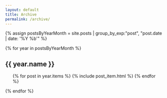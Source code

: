 ```yaml
---
layout: default
title: Archive
permalink: /archive/
---
```


{% assign postsByYearMonth = site.posts | group_by_exp:"post", "post.date | date: '%Y %b'" %}

{% for year in postsByYearMonth %}
<h2 id="{{ year.name }}">{{ year.name }}</h2>
<ul aria-label="posts from {{ year.name }}">
  {% for post in year.items %}
    {% include post_item.html %}
  {% endfor %}
</ul>
{% endfor %}
